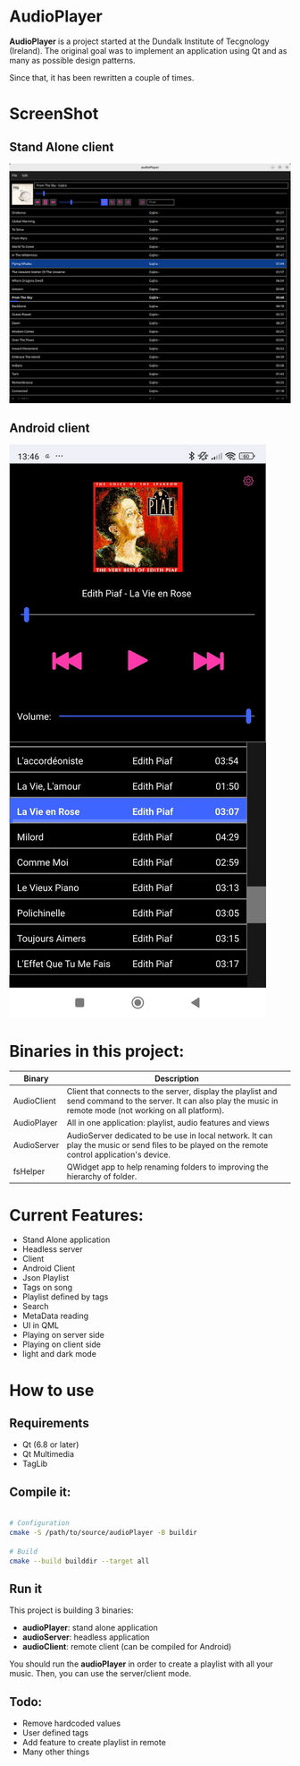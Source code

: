 AudioPlayer
===========

**AudioPlayer** is a project started at the Dundalk Institute of Tecgnology (Ireland). 
The original goal was to implement an application using Qt and as many as possible design patterns. 

Since that, it has been rewritten a couple of times. 

# ScreenShot

## Stand Alone client

![standalone](screenshots/standalone.png)


## Android client

![android](screenshots/Android-client.jpg)


# Binaries in this project:

|Binary|Description|
|--|--|
|AudioClient|Client that connects to the server, display the playlist and send command to the server. It can also play the music in remote mode (not working on all platform). |
|AudioPlayer|All in one application: playlist, audio features and views|
|AudioServer|AudioServer dedicated to be use in local network. It can play the music or send files to be played on the remote control application's device.|
|fsHelper| QWidget app to help renaming folders to improving the hierarchy of folder.|

# Current Features:

* Stand Alone application
* Headless server 
* Client
* Android Client
* Json Playlist
* Tags on song
* Playlist defined by tags
* Search
* MetaData reading
* UI in QML
* Playing on server side
* Playing on client side
* light and dark mode


# How to use

## Requirements

* Qt (6.8 or later)
* Qt Multimedia
* TagLib

## Compile it:

```bash

# Configuration 
cmake -S /path/to/source/audioPlayer -B buildir

# Build
cmake --build builddir --target all

```


## Run it 

This project is building 3 binaries:

* **audioPlayer**: stand alone application
* **audioServer**: headless application
* **audioClient**: remote client (can be compiled for Android)

You should run the **audioPlayer** in order to create a playlist with all your music. Then, you can use the server/client mode.


## Todo: 

* Remove hardcoded values
* User defined tags
* Add feature to create playlist in remote
* Many other things



